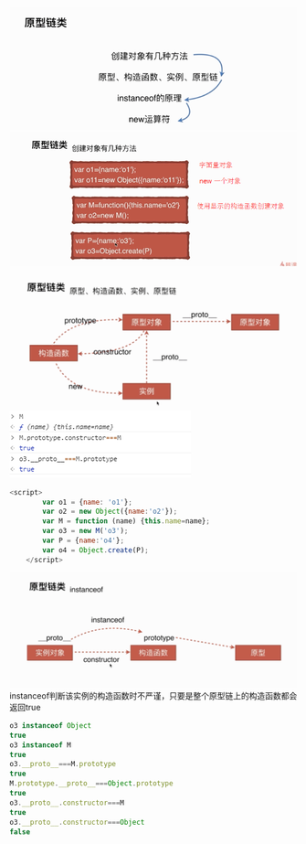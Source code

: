 ![](/assets/import56.png)![](/assets/import57.png)

![](/assets/import58.png)![](/assets/impor59t.png)

```js
<script>
        var o1 = {name: 'o1'};
        var o2 = new Object({name:'o2'});
        var M = function (name) {this.name=name};
        var o3 = new M('o3');
        var P = {name:'o4'};
        var o4 = Object.create(P);
    </script>
```

![](/assets/import59.png)instanceof判断该实例的构造函数时不严谨，只要是整个原型链上的构造函数都会返回true

```js
o3 instanceof Object
true
o3 instanceof M
true
o3.__proto__===M.prototype
true
M.prototype.__proto__===Object.prototype
true
o3.__proto__.constructor===M
true
o3.__proto__.constructor===Object
false
```



